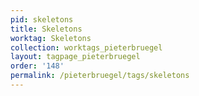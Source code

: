 ```yaml
---
pid: skeletons
title: Skeletons
worktag: Skeletons
collection: worktags_pieterbruegel
layout: tagpage_pieterbruegel
order: '148'
permalink: /pieterbruegel/tags/skeletons
---
```

